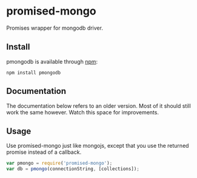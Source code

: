# promised-mongo

Promises wrapper for mongodb driver.


## Install
pmongodb is available through [npm](http://npmjs.org):

	npm install pmongodb

## Documentation

The documentation below refers to an older version.  Most of it should still work the same however.
Watch this space for improvements.


## Usage

Use promised-mongo just like mongojs, except that you use the returned promise instead of a
callback.

```js
var pmongo = require('promised-mongo');
var db = pmongo(connectionString, [collections]);
```